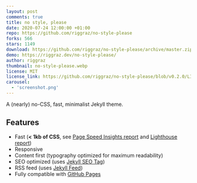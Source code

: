 ```yaml
---
layout: post
comments: true
title: no style, please
date: 2020-07-24 12:00:00 +01:00
repo: https://github.com/riggraz/no-style-please
forks: 566
stars: 1149
download: https://github.com/riggraz/no-style-please/archive/master.zip
demo: https://riggraz.dev/no-style-please/
author: riggraz
thumbnail: no-style-please.webp
license: MIT
license_link: https://github.com/riggraz/no-style-please/blob/v0.2.0/LICENSE.txt
carousel:
  - 'screenshot.png'
---
```


A (nearly) no-CSS, fast, minimalist Jekyll theme.

## Features

* Fast (**< 1kb of CSS**, see [Page Speed Insights report](https://raw.githubusercontent.com/riggraz/no-style-please/master/_screenshots/page-speed-insights-report.png) and [Lighthouse report](https://raw.githubusercontent.com/riggraz/no-style-please/master/_screenshots/lighthouse-report.png))
* Responsive
* Content first (typography optimized for maximum readability)
* SEO optimized (uses [Jekyll SEO Tag](https://github.com/jekyll/jekyll-seo-tag))
* RSS feed (uses [Jekyll Feed](https://github.com/jekyll/jekyll-feed))
* Fully compatible with [GitHub Pages](https://pages.github.com/)
